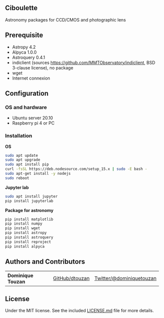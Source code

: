 ## Ciboulette
Astronomy packages for CCD/CMOS and photographic lens

## Prerequisite
  - Astropy 4.2
  - Alpyca 1.0.0
  - Astroquery 0.4.1
  - indiclient (sources https://github.com/MMTObservatory/indiclient, BSD 3-clause license), no package 
  - wget
  - Internet connexion

## Configuration
### OS and hardware
  - Ubuntu server 20.10
  - Raspberry pi 4 or PC
  
### Installation
**OS**
```sh
sudo apt update
sudo apt upgrade
sudo apt install pip
curl -fsSL https://deb.nodesource.com/setup_15.x | sudo -E bash -
sudo apt-get install -y nodejs
sudo reboot
```

**Jupyter lab**
```sh
sudo apt install jupyter
pip install jupyterlab
```      

**Package for astronomy**
```sh
pip install matplotlib
pip install numpy
pip install wget
pip install astropy
pip install astroquery
pip install reproject
pip install alpyca
```      

## Authors and Contributors

<table><tbody>
<tr><th align="left">Dominique Touzan</th><td><a href="https://github.com/dtouzan/ciboulette">GitHub/dtouzan</a></td><td><a href="http://twitter.com/dominiquetouzan">Twitter/@dominiquetouzan</a></td></tr>
</tbody></table>


## License

Under the MIT license. See the included [LICENSE.md](./LICENSE.md) file for more details.